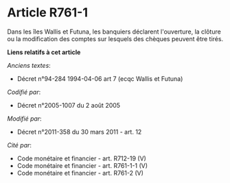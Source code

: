 # Article R761-1

Dans les îles Wallis et Futuna, les banquiers déclarent l'ouverture, la clôture ou la modification des comptes sur lesquels
des chèques peuvent être tirés.

**Liens relatifs à cet article**

_Anciens textes_:

  - Décret n°94-284 1994-04-06 art 7 (ecqc Wallis et Futuna)

_Codifié par_:

  - Décret n°2005-1007 du 2 août 2005

_Modifié par_:

  - Décret n°2011-358 du 30 mars 2011 - art. 12

_Cité par_:

  - Code monétaire et financier - art. R712-19 (V)
  - Code monétaire et financier - art. R761-1-1 (V)
  - Code monétaire et financier - art. R761-2 (V)
